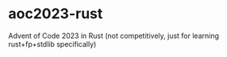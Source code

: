 # aoc2023-rust
Advent of Code 2023 in Rust (not competitively, just for learning rust+fp+stdlib specifically)
